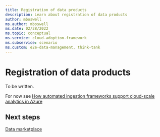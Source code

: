 ```yaml
---
title: Registration of data products
description: Learn about registration of data products
author: mboswell
ms.author: mboswell
ms.date: 02/28/2022
ms.topic: conceptual
ms.service: cloud-adoption-framework
ms.subservice: scenario
ms.custom: e2e-data-management, think-tank
---
```


# Registration of data products

To be written.

For now see [How automated ingestion frameworks support cloud-scale analytics in Azure](../best-practices/automated-ingestion-pattern.md)

## Next steps

[Data marketplace](data-mesh-data-marketplace.md)
